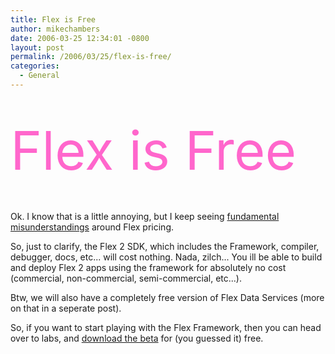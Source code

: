 ```yaml
---
title: Flex is Free
author: mikechambers
date: 2006-03-25 12:34:01 -0800
layout: post
permalink: /2006/03/25/flex-is-free/
categories:
  - General
---
```



&nbsp;

<div style="color:#FF66CC; font-size:64pt">
  <blink>Flex is Free</blink>
</div>

&nbsp;

Ok. I know that is a little annoying, but I keep seeing [fundamental misunderstandings][1] around Flex pricing.

So, just to clarify, the Flex 2 SDK, which includes the Framework, compiler, debugger, docs, etc... will cost nothing. Nada, zilch... You ill be able to build and deploy Flex 2 apps using the framework for absolutely no cost (commercial, non-commercial, semi-commercial, etc...).

Btw, we will also have a completely free version of Flex Data Services (more on that in a seperate post).

So, if you want to start playing with the Flex Framework, then you can head over to labs, and [download the beta][2] for (you guessed it) free.

 [1]: http://www.sitepoint.com/blogs/2006/03/24/flex-2-is-not-all-or-nothing/
 [2]: http://labs.macromedia.com